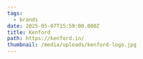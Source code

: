 ```yaml
---
tags:
  - brands
date: 2025-05-07T15:59:00.000Z
title: Kenford
path: https://kenford.in/
thumbnail: /media/uploads/kenford-logo.jpg
---
```

